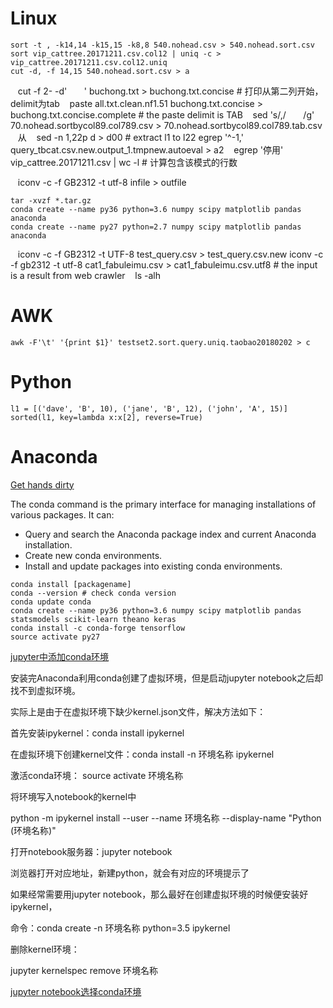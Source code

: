 # Linux

    sort -t , -k14,14 -k15,15 -k8,8 540.nohead.csv > 540.nohead.sort.csv
    sort vip_cattree.20171211.csv.col12 | uniq -c > vip_cattree.20171211.csv.col12.uniq
    cut -d, -f 14,15 540.nohead.sort.csv > a
    cut -f 2- -d'        ' buchong.txt > buchong.txt.concise # 打印从第二列开始，delimit为tab
    paste all.txt.clean.nf1.51 buchong.txt.concise > buchong.txt.concise.complete # the paste delimit is TAB
    sed 's/,/       /g' 70.nohead.sortbycol89.col789.csv > 70.nohead.sortbycol89.col789.tab.csv    从
    sed -n 1,22p d > d00 # extract l1 to l22
    egrep '^-1,' query_tbcat.csv.new.output_1.tmpnew.autoeval > a2
    egrep '停用' vip_cattree.20171211.csv | wc -l # 计算包含该模式的行数
    
    
    iconv -c -f GB2312 -t utf-8 infile > outfile
    
    
    tar -xvzf *.tar.gz
    conda create --name py36 python=3.6 numpy scipy matplotlib pandas anaconda
    conda create --name py27 python=2.7 numpy scipy matplotlib pandas anaconda
    iconv -c -f GB2312 -t UTF-8 test_query.csv > test_query.csv.new
    iconv -c -f gb2312 -t utf-8 cat1_fabuleimu.csv > cat1_fabuleimu.csv.utf8 # the input is a result from web crawler
    ls -alh
    
# AWK

    awk -F'\t' '{print $1}' testset2.sort.query.uniq.taobao20180202 > c

# Python

```
l1 = [('dave', 'B', 10), ('jane', 'B', 12), ('john', 'A', 15)]
sorted(l1, key=lambda x:x[2], reverse=True)
```

# Anaconda
[Get hands dirty](https://conda.io/docs/user-guide/overview.html)

The conda command is the primary interface for managing installations of various packages. It can:

- Query and search the Anaconda package index and current Anaconda installation.
- Create new conda environments.
- Install and update packages into existing conda environments.

```
conda install [packagename]
conda --version # check conda version
conda update conda
conda create --name py36 python=3.6 numpy scipy matplotlib pandas statsmodels scikit-learn theano keras
conda install -c conda-forge tensorflow
source activate py27

```

[jupyter中添加conda环境](https://www.cnblogs.com/hgl0417/p/8204221.html)

安装完Anaconda利用conda创建了虚拟环境，但是启动jupyter notebook之后却找不到虚拟环境。

实际上是由于在虚拟环境下缺少kernel.json文件，解决方法如下：

 

首先安装ipykernel：conda install ipykernel

 

在虚拟环境下创建kernel文件：conda install -n 环境名称 ipykernel

 

激活conda环境： source activate 环境名称

 

将环境写入notebook的kernel中

python -m ipykernel install --user --name 环境名称 --display-name "Python (环境名称)"

 

打开notebook服务器：jupyter notebook

浏览器打开对应地址，新建python，就会有对应的环境提示了

 

如果经常需要用jupyter notebook，那么最好在创建虚拟环境的时候便安装好ipykernel，

命令：conda create -n 环境名称 python=3.5 ipykernel

 

删除kernel环境：

jupyter kernelspec remove 环境名称


[jupyter notebook选择conda环境](http://blog.csdn.net/u011606714/article/details/77741324)
